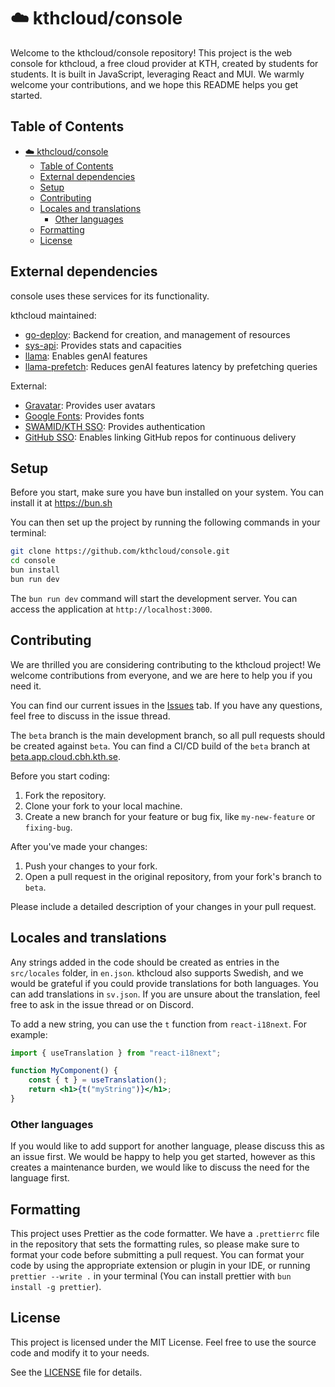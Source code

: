# ☁️ kthcloud/console

Welcome to the kthcloud/console repository! This project is the web console for kthcloud, a free cloud provider at KTH, created by students for students. It is built in JavaScript, leveraging React and MUI. We warmly welcome your contributions, and we hope this README helps you get started.

## Table of Contents

-   [☁️ kthcloud/console](#️-kthcloudconsole)
    -   [Table of Contents](#table-of-contents)
    -   [External dependencies](#external-dependencies)
    -   [Setup](#setup)
    -   [Contributing](#contributing)
    -   [Locales and translations](#locales-and-translations)
        -   [Other languages](#other-languages)
    -   [Formatting](#formatting)
    -   [License](#license)

## External dependencies

console uses these services for its functionality.

kthcloud maintained:

-   [go-deploy](https://github.com/kthcloud/go-deploy): Backend for creation, and management of resources
-   [sys-api](https://github.com/kthcloud/sys-api): Provides stats and capacities
-   [llama](https://llama.app.cloud.cbh.kth.se/): Enables genAI features
-   [llama-prefetch](https://github.com/kthcloud/llama-prefetch/): Reduces genAI features latency by prefetching queries

External:

-   [Gravatar](https://gravatar.com): Provides user avatars
-   [Google Fonts](https://fonts.google.com): Provides fonts
-   [SWAMID/KTH SSO](https://login.kth.se): Provides authentication
-   [GitHub SSO](https://github.com): Enables linking GitHub repos for continuous delivery

## Setup

Before you start, make sure you have bun installed on your system. You can install it at https://bun.sh

You can then set up the project by running the following commands in your terminal:

```bash
git clone https://github.com/kthcloud/console.git
cd console
bun install
bun run dev
```

The `bun run dev` command will start the development server. You can access the application at `http://localhost:3000`.

## Contributing

We are thrilled you are considering contributing to the kthcloud project! We welcome contributions from everyone, and we are here to help you if you need it.

You can find our current issues in the [Issues](https://github.com/kthcloud/console/issues) tab. If you have any questions, feel free to discuss in the issue thread.

The `beta` branch is the main development branch, so all pull requests should be created against `beta`.
You can find a CI/CD build of the `beta` branch at [beta.app.cloud.cbh.kth.se](https://beta.app.cloud.cbh.kth.se/).

Before you start coding:

1. Fork the repository.
2. Clone your fork to your local machine.
3. Create a new branch for your feature or bug fix, like `my-new-feature` or `fixing-bug`.

After you've made your changes:

1. Push your changes to your fork.
2. Open a pull request in the original repository, from your fork's branch to `beta`.

Please include a detailed description of your changes in your pull request.

## Locales and translations

Any strings added in the code should be created as entries in the `src/locales` folder, in `en.json`. kthcloud also supports Swedish, and we would be grateful if you could provide translations for both languages. You can add translations in `sv.json`. If you are unsure about the translation, feel free to ask in the issue thread or on Discord.

To add a new string, you can use the `t` function from `react-i18next`. For example:

```jsx
import { useTranslation } from "react-i18next";

function MyComponent() {
    const { t } = useTranslation();
    return <h1>{t("myString")}</h1>;
}
```

### Other languages

If you would like to add support for another language, please discuss this as an issue first. We would be happy to help you get started, however as this creates a maintenance burden, we would like to discuss the need for the language first.

## Formatting

This project uses Prettier as the code formatter. We have a `.prettierrc` file in the repository that sets the formatting rules, so please make sure to format your code before submitting a pull request. You can format your code by using the appropriate extension or plugin in your IDE, or running `prettier --write .` in your terminal (You can install prettier with `bun install -g prettier`).

## License

This project is licensed under the MIT License. Feel free to use the source code and modify it to your needs.

See the [LICENSE](LICENSE) file for details.
